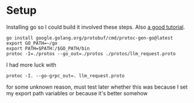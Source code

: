 # Setup

Installing go so I could build it involved these steps. Also [a good tutorial](https://protobuf.dev/getting-started/gotutorial/).

```
go install google.golang.org/protobuf/cmd/protoc-gen-go@latest
export GO_PATH=~/go
export PATH=$PATH:/$GO_PATH/bin
protoc -I=./protos --go_out=./protos ./protos/llm_request.proto
```

I had more luck with 

```
protoc -I. --go-grpc_out=. llm_request.proto
```

for some unknown reason, must test later whether this was because I set my export path variables or because it's better somehow
